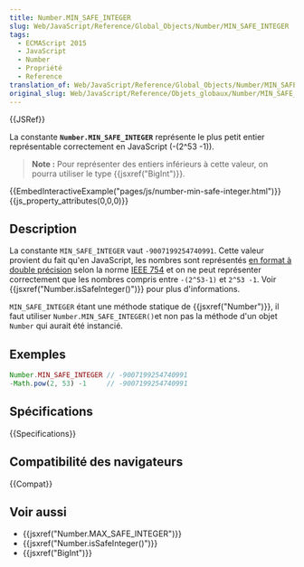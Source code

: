 ```yaml
---
title: Number.MIN_SAFE_INTEGER
slug: Web/JavaScript/Reference/Global_Objects/Number/MIN_SAFE_INTEGER
tags:
  - ECMAScript 2015
  - JavaScript
  - Number
  - Propriété
  - Reference
translation_of: Web/JavaScript/Reference/Global_Objects/Number/MIN_SAFE_INTEGER
original_slug: Web/JavaScript/Reference/Objets_globaux/Number/MIN_SAFE_INTEGER
---
```


{{JSRef}}

La constante **`Number.MIN_SAFE_INTEGER`** représente le plus petit entier représentable correctement en JavaScript (-(2^53 -1)).

> **Note :** Pour représenter des entiers inférieurs à cette valeur, on pourra utiliser le type {{jsxref("BigInt")}}.

{{EmbedInteractiveExample("pages/js/number-min-safe-integer.html")}}{{js_property_attributes(0,0,0)}}

## Description

La constante `MIN_SAFE_INTEGER` vaut `-9007199254740991`. Cette valeur provient du fait qu'en JavaScript, les nombres sont représentés [en format à double précision](https://en.wikipedia.org/wiki/Double_precision_floating-point_format) selon la norme [IEEE 754](http://fr.wikipedia.org/wiki/IEEE_754) et on ne peut représenter correctement que les nombres compris entre `-(2^53-1)` et `2^53 -1`. Voir {{jsxref("Number.isSafeInteger()")}} pour plus d'informations.

`MIN_SAFE_INTEGER` étant une méthode statique de {{jsxref("Number")}}, il faut utiliser `Number.MIN_SAFE_INTEGER()`et non pas la méthode d'un objet `Number` qui aurait été instancié.

## Exemples

```js
Number.MIN_SAFE_INTEGER // -9007199254740991
-Math.pow(2, 53) -1     // -9007199254740991
```

## Spécifications

{{Specifications}}

## Compatibilité des navigateurs

{{Compat}}

## Voir aussi

- {{jsxref("Number.MAX_SAFE_INTEGER")}}
- {{jsxref("Number.isSafeInteger()")}}
- {{jsxref("BigInt")}}
